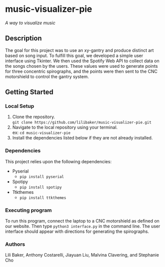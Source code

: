 # music-visualizer-pie
*A way to visualize music*

## Description
The goal for this project was to use an xy-gantry and produce distinct art based on song input. To fulfill this goal, we developed a simple user interface using Tkinter. We then used the Spotify Web API to collect data on the songs chosen by the users. These values were used to generate points for three concentric spirographs, and the points were then sent to the CNC motorshield to control the gantry system.


## Getting Started

### Local Setup
1. Clone the repository.<br>
    `git clone https://github.com/lilibaker/music-visualizer-pie.git`
2. Navigate to the local repository using your terminal.<br>
    ex: `cd music-visualizer-pie`
3. Install the dependencies listed below if they are not already installed.

### Dependencies
This project relies upon the following dependencies:
* Pyserial
    * `pip install pyserial`
* Spotipy
    * `pip install spotipy`
* Ttkthemes
    * `pip install ttkthemes`

### Executing program
To run this program, connect the laptop to a CNC motorshield as defined on our website. Then type `python3 interface.py` in the command line. The user interface should appear with directions for generating the spirographs.


### Authors
Lili Baker, Anthony Costarelli, Jiayuan Liu, Malvina Clavering, and Stephanie Cho
